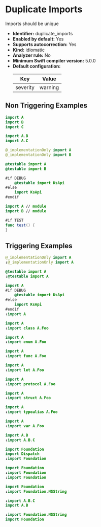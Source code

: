# Duplicate Imports

Imports should be unique

* **Identifier:** duplicate_imports
* **Enabled by default:** Yes
* **Supports autocorrection:** Yes
* **Kind:** idiomatic
* **Analyzer rule:** No
* **Minimum Swift compiler version:** 5.0.0
* **Default configuration:**
  <table>
  <thead>
  <tr><th>Key</th><th>Value</th></tr>
  </thead>
  <tbody>
  <tr>
  <td>
  severity
  </td>
  <td>
  warning
  </td>
  </tr>
  </tbody>
  </table>

## Non Triggering Examples

```swift
import A
import B
import C
```

```swift
import A.B
import A.C
```

```swift
@_implementationOnly import A
@_implementationOnly import B
```

```swift
@testable import A
@testable import B
```

```swift
#if DEBUG
    @testable import KsApi
#else
    import KsApi
#endif
```

```swift
import A // module
import B // module
```

```swift
#if TEST
func test() {
}
```

## Triggering Examples

```swift
@_implementationOnly import A
↓@_implementationOnly import A

```

```swift
@testable import A
↓@testable import A

```

```swift
import A
#if DEBUG
    @testable import KsApi
#else
    import KsApi
#endif
↓import A

```

```swift
import A
↓import class A.Foo

```

```swift
import A
↓import enum A.Foo

```

```swift
import A
↓import func A.Foo

```

```swift
import A
↓import let A.Foo

```

```swift
import A
↓import protocol A.Foo

```

```swift
import A
↓import struct A.Foo

```

```swift
import A
↓import typealias A.Foo

```

```swift
import A
↓import var A.Foo

```

```swift
import A.B
↓import A.B.C

```

```swift
import Foundation
import Dispatch
↓import Foundation

```

```swift
import Foundation
↓import Foundation
↓import Foundation

```

```swift
import Foundation
↓import Foundation.NSString

```

```swift
↓import A.B.C
import A.B

```

```swift
↓import Foundation.NSString
import Foundation

```